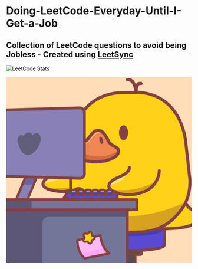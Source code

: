 # Doing-LeetCode-Everyday-Until-I-Get-a-Job
## Collection of LeetCode questions to avoid being Jobless - Created using [LeetSync](https://github.com/LeetSync/LeetSync)
![LeetCode Stats](https://leetcard.jacoblin.cool/abufarha?theme=unicorn&font=Mukta%20Vaani&ext=activity)

![](Coding_Duck.gif)
